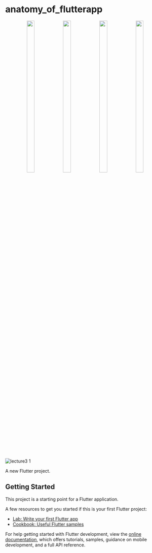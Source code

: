 # anatomy_of_flutterapp

<p align="center"> 
  <img src = "https://github.com/mayuuu05/anatomy_of_flutterapp/assets/149376263/fe8dbe92-c2a0-48c2-bba3-35f26fac98bf   " width=22% height=35% >
  <img src = "https://github.com/mayuuu05/anatomy_of_flutterapp/assets/149376263/eec8fa64-8d1a-4d52-91ff-8ff24fdc189b   " width=22% height=35% >
  <img src = "https://github.com/mayuuu05/anatomy_of_flutterapp/assets/149376263/213cad75-c332-4c59-b6d2-9a3d2885d5b5   " width=22% height=35% >
  <img src = "https://github.com/mayuuu05/anatomy_of_flutterapp/assets/149376263/76f307bf-ab94-4fcd-a485-936db11395d4   " width=22% height=35% >
</p>
  
![lecture3 1]()


A new Flutter project.

## Getting Started

This project is a starting point for a Flutter application.

A few resources to get you started if this is your first Flutter project:

- [Lab: Write your first Flutter app](https://docs.flutter.dev/get-started/codelab)
- [Cookbook: Useful Flutter samples](https://docs.flutter.dev/cookbook)

For help getting started with Flutter development, view the
[online documentation](https://docs.flutter.dev/), which offers tutorials,
samples, guidance on mobile development, and a full API reference.
